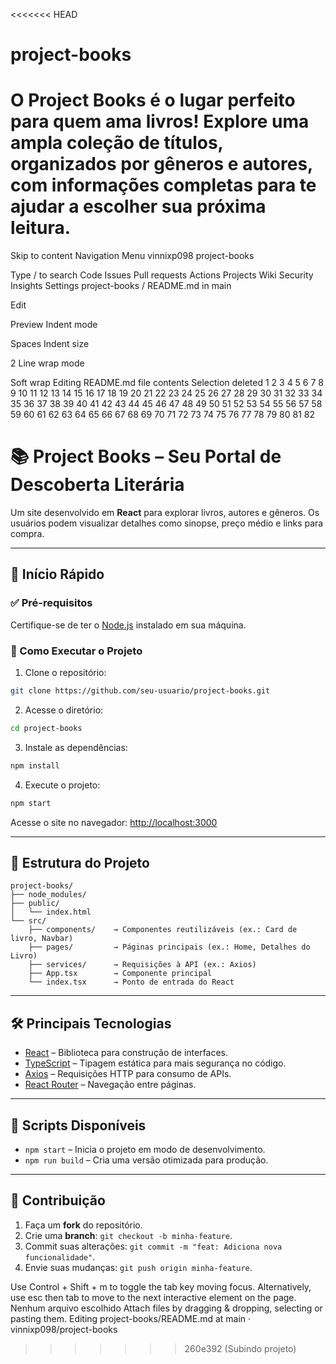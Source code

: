 <<<<<<< HEAD
# project-books
O Project Books é o lugar perfeito para quem ama livros! Explore uma ampla coleção de títulos, organizados por gêneros e autores, com informações completas para te ajudar a escolher sua próxima leitura.
=======
Skip to content
Navigation Menu
vinnixp098
project-books

Type / to search
Code
Issues
Pull requests
Actions
Projects
Wiki
Security
Insights
Settings
project-books
/
README.md
in
main

Edit

Preview
Indent mode

Spaces
Indent size

2
Line wrap mode

Soft wrap
Editing README.md file contents
Selection deleted
1
2
3
4
5
6
7
8
9
10
11
12
13
14
15
16
17
18
19
20
21
22
23
24
25
26
27
28
29
30
31
32
33
34
35
36
37
38
39
40
41
42
43
44
45
46
47
48
49
50
51
52
53
54
55
56
57
58
59
60
61
62
63
64
65
66
67
68
69
70
71
72
73
74
75
76
77
78
79
80
81
82
# 📚 Project Books – Seu Portal de Descoberta Literária

Um site desenvolvido em **React** para explorar livros, autores e gêneros. Os usuários podem visualizar detalhes como sinopse, preço médio e links para compra.

---

## 🚀 Início Rápido

### ✅ Pré-requisitos
Certifique-se de ter o [Node.js](https://nodejs.org/) instalado em sua máquina.

### 🔧 Como Executar o Projeto

1. Clone o repositório:

```bash
git clone https://github.com/seu-usuario/project-books.git
```

2. Acesse o diretório:

```bash
cd project-books
```

3. Instale as dependências:

```bash
npm install
```

4. Execute o projeto:

```bash
npm start
```

Acesse o site no navegador: [http://localhost:3000](http://localhost:3000)

---

## 📁 Estrutura do Projeto

```
project-books/
├── node_modules/
├── public/
│   └── index.html
└── src/
    ├── components/    → Componentes reutilizáveis (ex.: Card de livro, Navbar)
    ├── pages/         → Páginas principais (ex.: Home, Detalhes do Livro)
    ├── services/      → Requisições à API (ex.: Axios)
    ├── App.tsx        → Componente principal
    └── index.tsx      → Ponto de entrada do React
```

---

## 🛠️ Principais Tecnologias

- [React](https://react.dev/) – Biblioteca para construção de interfaces.  
- [TypeScript](https://www.typescriptlang.org/) – Tipagem estática para mais segurança no código.  
- [Axios](https://axios-http.com/) – Requisições HTTP para consumo de APIs.  
- [React Router](https://reactrouter.com/) – Navegação entre páginas.  

---

## 📌 Scripts Disponíveis

- `npm start` – Inicia o projeto em modo de desenvolvimento.  
- `npm run build` – Cria uma versão otimizada para produção.  

---

## 📄 Contribuição

1. Faça um **fork** do repositório.  
2. Crie uma **branch**: `git checkout -b minha-feature`.  
3. Commit suas alterações: `git commit -m "feat: Adiciona nova funcionalidade"`.  
4. Envie suas mudanças: `git push origin minha-feature`.  


Use Control + Shift + m to toggle the tab key moving focus. Alternatively, use esc then tab to move to the next interactive element on the page.
Nenhum arquivo escolhido
Attach files by dragging & dropping, selecting or pasting them.
Editing project-books/README.md at main · vinnixp098/project-books
>>>>>>> 260e392 (Subindo projeto)
